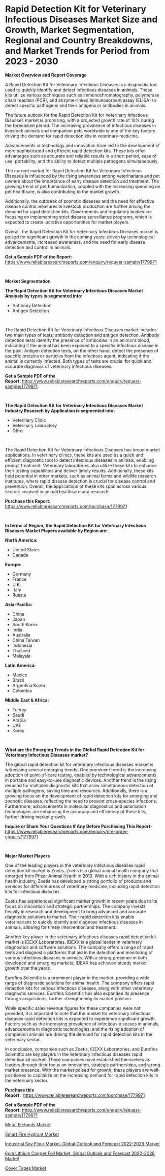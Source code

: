 <p><h1>Rapid Detection Kit for Veterinary Infectious Diseases Market Size and Growth, Market Segmentation, Regional and Country Breakdowns, and Market Trends for Period from 2023 -  2030</h1></p><p><strong>Market Overview and Report Coverage</strong></p>
<p><p>A Rapid Detection Kit for Veterinary Infectious Diseases is a diagnostic tool used to quickly identify and detect infectious diseases in animals. These kits utilize various techniques such as immunochromatography, polymerase chain reaction (PCR), and enzyme-linked immunosorbent assay (ELISA) to detect specific pathogens and their antigens or antibodies in animals.</p><p>The future outlook for the Rapid Detection Kit for Veterinary Infectious Diseases market is promising, with a projected growth rate of 10% during the forecasted period. The increasing prevalence of infectious diseases in livestock animals and companion pets worldwide is one of the key factors driving the demand for rapid detection kits in veterinary medicine.</p><p>Advancements in technology and innovation have led to the development of more sophisticated and efficient rapid detection kits. These kits offer advantages such as accurate and reliable results in a short period, ease of use, portability, and the ability to detect multiple pathogens simultaneously.</p><p>The current market for Rapid Detection Kit for Veterinary Infectious Diseases is influenced by the rising awareness among veterinarians and pet owners about the importance of early disease detection and treatment. The growing trend of pet humanization, coupled with the increasing spending on pet healthcare, is also contributing to the market growth.</p><p>Additionally, the outbreak of zoonotic diseases and the need for effective disease control measures in livestock production are further driving the demand for rapid detection kits. Governments and regulatory bodies are focusing on implementing strict disease surveillance programs, which is expected to create lucrative opportunities for market players.</p><p>Overall, the Rapid Detection Kit for Veterinary Infectious Diseases market is poised for significant growth in the coming years, driven by technological advancements, increased awareness, and the need for early disease detection and control in animals.</p></p>
<p><strong>Get a Sample PDF of the Report:</strong> <a href="https://www.reliableresearchreports.com/enquiry/request-sample/1779971">https://www.reliableresearchreports.com/enquiry/request-sample/1779971</a></p>
<p>&nbsp;</p>
<p><strong>Market Segmentation</strong></p>
<p><strong>The Rapid Detection Kit for Veterinary Infectious Diseases Market Analysis by types is segmented into:</strong></p>
<p><ul><li>Antibody Detection</li><li>Antigen Detection</li></ul></p>
<p>&nbsp;</p>
<p><p>The Rapid Detection Kit for Veterinary Infectious Diseases market includes two main types of tests: antibody detection and antigen detection. Antibody detection tests identify the presence of antibodies in an animal's blood, indicating if the animal has been exposed to a specific infectious disease in the past. Antigen detection tests, on the other hand, detect the presence of specific proteins or particles from the infectious agent, indicating if the animal is currently infected. Both types of tests are crucial for quick and accurate diagnosis of veterinary infectious diseases.</p></p>
<p><strong>Get a Sample PDF of the Report:</strong>&nbsp;<a href="https://www.reliableresearchreports.com/enquiry/request-sample/1779971">https://www.reliableresearchreports.com/enquiry/request-sample/1779971</a></p>
<p>&nbsp;</p>
<p><strong>The Rapid Detection Kit for Veterinary Infectious Diseases Market Industry Research by Application is segmented into:</strong></p>
<p><ul><li>Veterinary Clinic</li><li>Veterinary Laboratory</li><li>Other</li></ul></p>
<p>&nbsp;</p>
<p><p>The Rapid Detection Kit for Veterinary Infectious Diseases has broad market applications. In veterinary clinics, these kits are used as a quick and efficient diagnostic tool to detect infectious diseases in animals, enabling prompt treatment. Veterinary laboratories also utilize these kits to enhance their testing capabilities and deliver timely results. Additionally, these kits hold potential in other markets, such as animal farms and wildlife research institutes, where rapid disease detection is crucial for disease control and prevention. Overall, the applications of these kits span across various sectors involved in animal healthcare and research.</p></p>
<p><strong>Purchase this Report:</strong>&nbsp; <a href="https://www.reliableresearchreports.com/purchase/1779971">https://www.reliableresearchreports.com/purchase/1779971</a></p>
<p>&nbsp;</p>
<p><strong>In terms of Region, the Rapid Detection Kit for Veterinary Infectious Diseases Market Players available by Region are:</strong></p>
<p>
    <p> <strong> North America: </strong>
        <ul>
            <li>United States</li>
            <li>Canada</li>
        </ul>
        </p> 
    <p> <strong> Europe: </strong>
        <ul>
            <li>Germany</li>
            <li>France</li>
            <li>U.K.</li>
            <li>Italy</li>
            <li>Russia</li>
        </ul>
        </p> 
    <p> <strong> Asia-Pacific: </strong>
        <ul>
            <li>China</li>
            <li>Japan</li>
            <li>South Korea</li>
            <li>India</li>
            <li>Australia</li>
            <li>China Taiwan</li>
            <li>Indonesia</li>
            <li>Thailand</li>
            <li>Malaysia</li>
        </ul>
        </p> 
    <p> <strong> Latin America: </strong>
        <ul>
            <li>Mexico</li>
            <li>Brazil</li>
            <li>Argentina Korea</li>
            <li>Colombia</li>
        </ul>
        </p> 
    <p> <strong> Middle East & Africa: </strong>
        <ul>
            <li>Turkey</li>
            <li>Saudi</li>
            <li>Arabia</li>
            <li>UAE</li>
            <li>Korea</li>
        </ul>
    </p>
    </p>
<p>&nbsp;</p>
<p><strong>What are the Emerging Trends in the Global Rapid Detection Kit for Veterinary Infectious Diseases market?</strong></p>
<p><p>The global rapid detection kit for veterinary infectious diseases market is witnessing several emerging trends. One prominent trend is the increasing adoption of point-of-care testing, enabled by technological advancements in portable and easy-to-use diagnostic devices. Another trend is the rising demand for multiplex diagnostic kits that allow simultaneous detection of multiple pathogens, saving time and resources. Additionally, there is a growing focus on the development of rapid detection kits for emerging and zoonotic diseases, reflecting the need to prevent cross-species infections. Furthermore, advancements in molecular diagnostics and automation technologies are enhancing the accuracy and efficiency of these kits, further driving market growth.</p></p>
<p><strong>Inquire or Share Your Questions If Any Before Purchasing This Report</strong>- <a href="https://www.reliableresearchreports.com/enquiry/pre-order-enquiry/1779971">https://www.reliableresearchreports.com/enquiry/pre-order-enquiry/1779971</a></p>
<p>&nbsp;</p>
<p><strong>Major Market Players</strong></p>
<p><p>One of the leading players in the veterinary infectious diseases rapid detection kit market is Zoetis. Zoetis is a global animal health company that emerged from Pfizer Animal Health in 2013. With a rich history in the animal health industry, Zoetis has developed a strong portfolio of products and services for different areas of veterinary medicine, including rapid detection kits for infectious diseases.</p><p>Zoetis has experienced significant market growth in recent years due to its focus on innovation and strategic partnerships. The company invests heavily in research and development to bring advanced and accurate diagnostic solutions to market. Their rapid detection kits enable veterinarians to quickly identify and diagnose infectious diseases in animals, allowing for timely intervention and treatment.</p><p>Another key player in the veterinary infectious diseases rapid detection kit market is IDEXX Laboratories. IDEXX is a global leader in veterinary diagnostics and software solutions. The company offers a range of rapid tests and diagnostic platforms that aid in the detection and monitoring of various infectious diseases in animals. With a strong presence in both developed and emerging markets, IDEXX has achieved steady market growth over the years.</p><p>Eurofins Scientific is a prominent player in the market, providing a wide range of diagnostic solutions for animal health. The company offers rapid detection kits for various infectious diseases, along with other veterinary diagnostic services. Eurofins Scientific has also expanded its presence through acquisitions, further strengthening its market position.</p><p>While specific sales revenue figures for these companies were not provided, it is important to note that the market for veterinary infectious diseases rapid detection kits is expected to experience significant growth. Factors such as the increasing prevalence of infectious diseases in animals, advancements in diagnostic technologies, and the rising adoption of companion animals are driving the demand for rapid detection kits in the veterinary sector.</p><p>In conclusion, companies such as Zoetis, IDEXX Laboratories, and Eurofins Scientific are key players in the veterinary infectious diseases rapid detection kit market. These companies have established themselves as leaders through their focus on innovation, strategic partnerships, and strong market presence. With the market poised for growth, these players are well-positioned to capitalize on the increasing demand for rapid detection kits in the veterinary sector.</p></p>
<p><strong>Purchase this Report:</strong>&nbsp;&nbsp;<a href="https://www.reliableresearchreports.com/purchase/1779971">https://www.reliableresearchreports.com/purchase/1779971</a></p>
<p></p>
<p><strong>Get a Sample PDF of the Report:</strong>&nbsp;<a href="https://www.reliableresearchreports.com/enquiry/request-sample/1779971">https://www.reliableresearchreports.com/enquiry/request-sample/1779971</a></p>
<p><p><a href="https://www.linkedin.com/pulse/metal-etchants-market-research-report-provides/">Metal Etchants Market</a></p><p><a href="https://www.linkedin.com/pulse/smart-fire-hydrant-market-challenges-opportunities-growth/">Smart Fire Hydrant Market</a></p><p><a href="https://medium.com/@shivay151299/industrial-soy-flour-market-global-outlook-and-forecast-2022-2028-market-trends-and-market-ac04bbafa3e5">Industrial Soy Flour Market, Global Outlook and Forecast 2022-2028 Market</a></p><p><a href="https://medium.com/@yashreports27/6%CE%BCm-lithium-copper-foil-market-global-outlook-and-forecast-2022-2028-market-analysis-and-sze-02aa119247f9">6μm Lithium Copper Foil Market, Global Outlook and Forecast 2022-2028 Market</a></p><p><a href="https://www.linkedin.com/pulse/decoding-cover-tapes-market-deep-dive-latest-trends-segmentation/">Cover Tapes Market</a></p></p>